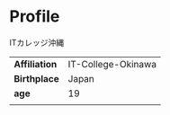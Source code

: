   <h1>Profile</h1>
  
  <p>ITカレッジ沖縄</p>
  <table>
    <tr>
      <td>
        <Strong>Affiliation</Strong>
      </td>
      <td>
        IT-College-Okinawa
      </td>
    </tr>
    <tr>
      <td>
        <Strong>Birthplace</Strong>
      </td>
      <td>
        Japan
      </td>
    </tr>
    <tr>
      <td>
        <Strong>age</Strong>
      </td>
      <td>
        19
      </td>
    </tr>
    <tr>
      <td>
        <Strong></Strong>
      </td>
      <td>
      </td>
    </tr>
  </table>

